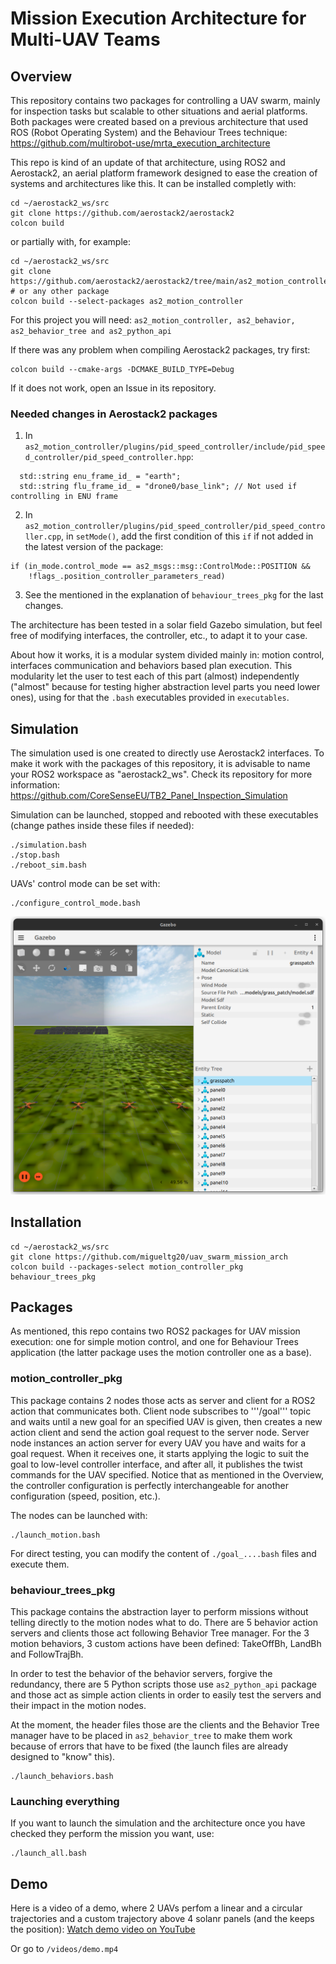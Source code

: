 # Mission Execution Architecture for Multi-UAV Teams

## Overview
This repository contains two packages for controlling a UAV swarm, mainly for inspection tasks but scalable to other situations and aerial platforms. Both packages were created based on a previous architecture that used ROS (Robot Operating System) and the Behaviour Trees technique: https://github.com/multirobot-use/mrta_execution_architecture


This repo is kind of an update of that architecture, using ROS2 and Aerostack2, an aerial platform framework designed to ease the creation of systems and architectures like this.
It can be installed completly with:
```
cd ~/aerostack2_ws/src
git clone https://github.com/aerostack2/aerostack2
colcon build 
```
or partially with, for example:
```
cd ~/aerostack2_ws/src
git clone https://github.com/aerostack2/aerostack2/tree/main/as2_motion_controller   # or any other package
colcon build --select-packages as2_motion_controller
```
For this project you will need: ```as2_motion_controller, as2_behavior, as2_behavior_tree and as2_python_api```


If there was any problem when compiling Aerostack2 packages, try first:
```
colcon build --cmake-args -DCMAKE_BUILD_TYPE=Debug
```
If it does not work, open an Issue in its repository.


### Needed changes in Aerostack2 packages
1. In ```as2_motion_controller/plugins/pid_speed_controller/include/pid_speed_controller/pid_speed_controller.hpp```:
```
  std::string enu_frame_id_ = "earth";
  std::string flu_frame_id_ = "drone0/base_link"; // Not used if controlling in ENU frame
```

2. In ```as2_motion_controller/plugins/pid_speed_controller/pid_speed_controller.cpp```, in ```setMode()```, add the first condition of this ```if``` if not added in the latest version of the package:
```
if (in_mode.control_mode == as2_msgs::msg::ControlMode::POSITION &&
    !flags_.position_controller_parameters_read)
```

3. See the mentioned in the explanation of ```behaviour_trees_pkg``` for the last changes.


The architecture has been tested in a solar field Gazebo simulation, but feel free of modifying interfaces, the controller, etc., to adapt it to your case.

About how it works, it is a modular system divided mainly in: motion control, interfaces communication and behaviors based plan execution. This modularity let the user to test each of this part (almost) independently ("almost" because for testing higher abstraction level parts you need lower ones), using for that the ```.bash``` executables provided in ```executables```.


## Simulation
The simulation used is one created to directly use Aerostack2 interfaces. To make it work with the packages of this repository, it is advisable to name your ROS2 workspace as "aerostack2_ws".
Check its repository for more information: https://github.com/CoreSenseEU/TB2_Panel_Inspection_Simulation

Simulation can be launched, stopped and rebooted with these executables (change pathes inside these files if needed):
```
./simulation.bash
./stop.bash
./reboot_sim.bash
```

UAVs' control mode can be set with:
```
./configure_control_mode.bash
```

![Simulation image](images/simulation.png)


## Installation
```
cd ~/aerostack2_ws/src
git clone https://github.com/migueltg20/uav_swarm_mission_arch
colcon build --packages-select motion_controller_pkg behaviour_trees_pkg
```

## Packages
As mentioned, this repo contains two ROS2 packages for UAV mission execution: one for simple motion control, and one for Behaviour Trees application (the latter package uses the motion controller one as a base).


### motion_controller_pkg
This package contains 2 nodes those acts as server and client for a ROS2 action that communicates both. Client node subscribes to '''/goal''' topic and waits until a new goal for an specified UAV is given, then creates a new action client and send the action goal request to the server node.
Server node instances an action server for every UAV you have and waits for a goal request. When it receives one, it starts applying the logic to suit the goal to low-level controller interface, and after all, it publishes the twist commands for the UAV specified. Notice that as mentioned in the Overview, the controller configuration is perfectly interchangeable for another configuration (speed, position, etc.).

The nodes can be launched with:
```
./launch_motion.bash
```
For direct testing, you can modify the content of ```./goal_....bash``` files and execute them.


### behaviour_trees_pkg
This package contains the abstraction layer to perform missions without telling directly to the motion nodes what to do. There are 5 behavior action servers and clients those act following Behavior Tree manager. For the 3 motion behaviors, 3 custom actions have been defined: TakeOffBh, LandBh and FollowTrajBh.

In order to test the behavior of the behavior servers, forgive the redundancy, there are 5 Python scripts those use ```as2_python_api``` package and those act as simple action clients in order to easily test the servers and their impact in the motion nodes.

At the moment, the header files those are the clients and the Behavior Tree manager have to be placed in ```as2_behavior_tree``` to make them work because of errors that have to be fixed (the launch files are already designed to "know" this). 
```
./launch_behaviors.bash
```


### Launching everything
If you want to launch the simulation and the architecture once you have checked they perform the mission you want, use:
```
./launch_all.bash
```


## Demo
Here is a video of a demo, where 2 UAVs perfom a linear and a circular trajectories and a custom trajectory above 4 solanr panels (and the keeps the position): [Watch demo video on YouTube](https://www.youtube.com/watch?v=JUp0rhopJp8)

Or go to ```/videos/demo.mp4```
